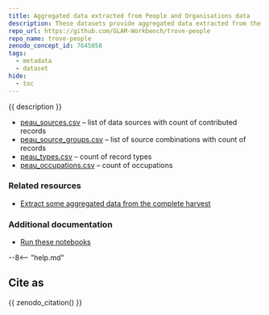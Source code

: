 ```yaml
---
title: Aggregated data extracted from People and Organisations data
description: These datasets provide aggregated data extracted from the complete harvest of data from Trove's People and Organisations zone.
repo_url: https://github.com/GLAM-Workbench/trove-people
repo_name: trove-people
zenodo_concept_id: 7645058
tags:
  - metadata
  - dataset
hide:
  - toc
---
```


{{ description }}

* [peau_sources.csv](https://raw.githubusercontent.com/GLAM-Workbench/trove-people/master/peau_sources.csv) – list of data sources with count of contributed records
* [peau_source_groups.csv](https://raw.githubusercontent.com/GLAM-Workbench/trove-people/master/peau_source_groups.csv) – list of source combinations with count of records
* [peau_types.csv](https://raw.githubusercontent.com/GLAM-Workbench/trove-people/master/peau_types.csv) – count of record types
* [peau_occupations.csv](https://raw.githubusercontent.com/GLAM-Workbench/trove-people/master/peau_occupations.csv) – count of occupations


### Related resources

* [Extract some aggregated data from the complete harvest](extract_aggregated_data_from_harvest.md)

### Additional documentation

* [Run these notebooks](../#run-these-notebooks)

--8<-- "help.md"

## Cite as

{{ zenodo_citation() }}